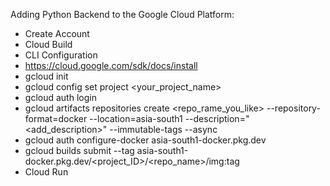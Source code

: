 Adding Python Backend to the Google Cloud Platform:

* Create Account
* Cloud Build 
* CLI Configuration
* https://cloud.google.com/sdk/docs/install
* gcloud init
* gcloud config set project <your_project_name>
* gcloud auth login
* gcloud artifacts repositories create <repo_rame_you_like> --repository-format=docker --location=asia-south1 --description="<add_description>" --immutable-tags --async
* gcloud auth configure-docker asia-south1-docker.pkg.dev
* gcloud builds submit --tag asia-south1-docker.pkg.dev/<project_ID>/<repo_name>/<Imagename>img:<Tagname>tag
* Cloud Run
